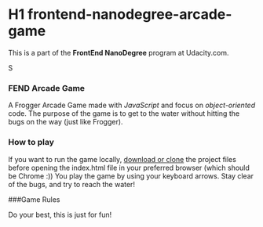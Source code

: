 # H1 frontend-nanodegree-arcade-game

This is a part of the **FrontEnd NanoDegree** program at Udacity.com.

S
### FEND Arcade Game

A Frogger Arcade Game made with *JavaScript* and focus on *object-oriented* code. The purpose of the game is to get to the water without hitting the bugs on the way (just like Frogger).


### How to play

If you want to run the game locally, [download or clone](https://github.com/udacity/frontend-nanodegree-arcade-game.git) the project files before opening the index.html file in your preferred browser (which should be Chrome :)) You play the game by using your keyboard arrows. Stay clear of the bugs, and try to reach the water!


###Game Rules 

Do your best, this is just for fun!
